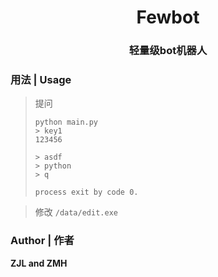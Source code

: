 <div align="center">

# Fewbot
### 轻量级bot机器人

</div>

### 用法 | Usage
> 提问
  > ```shell
  > python main.py
  > > key1
  > 123456
  > 
  > > asdf
  > > python
  > > q
  > 
  > process exit by code 0.
  > ```

> 修改
`/data/edit.exe`

### Author | 作者
**ZJL and ZMH**
